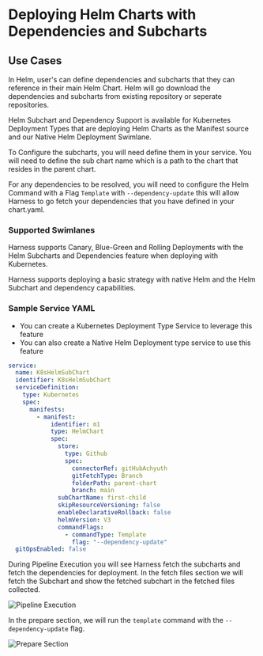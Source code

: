 # Deploying Helm Charts with Dependencies and Subcharts

## Use Cases
In Helm, user's can define dependencies and subcharts that they can reference in their main Helm Chart. Helm will go download the dependencies and subcharts from existing repository or seperate repositories. 

Helm Subchart and Dependency Support is available for Kubernetes Deployment Types that are deploying Helm Charts as the Manifest source and our Native Helm Deployment Swimlane.

To Configure the subcharts, you will need define them in your service. You will need to define the sub chart name which is a path to the chart that resides in the parent chart.

For any dependencies to be resolved, you will need to configure the Helm Command with a Flag `Template` with `--dependency-update` this will allow Harness to go fetch your dependencies that you have defined in your chart.yaml. 

### Supported Swimlanes

Harness supports Canary, Blue-Green and Rolling Deployments with the Helm Subcharts and Dependencies feature when deploying with Kubernetes. 

Harness supports deploying a basic strategy with native Helm and the Helm Subchart and dependency capabilities.


### Sample Service YAML

- You can create a Kubernetes Deployment Type Service to leverage this feature
- You can also create a Native Helm Deployment type service to use this feature



```YAML
service:
  name: K8sHelmSubChart
  identifier: K8sHelmSubChart
  serviceDefinition:
    type: Kubernetes
    spec:
      manifests:
        - manifest:
            identifier: m1
            type: HelmChart
            spec:
              store:
                type: Github
                spec:
                  connectorRef: gitHubAchyuth
                  gitFetchType: Branch
                  folderPath: parent-chart
                  branch: main
              subChartName: first-child
              skipResourceVersioning: false
              enableDeclarativeRollback: false
              helmVersion: V3
              commandFlags:
                - commandType: Template
                  flag: "--dependency-update"
  gitOpsEnabled: false

```


During Pipeline Execution you will see Harness fetch the subcharts and fetch the dependencies for deployment. In the fetch files section we will fetch the Subchart and show the fetched subchart in the fetched files collected.

![Pipeline Execution](https://github.com/thisrohangupta/changelog/blob/86315629686631cc7de7c93aa70bdd9c215ebb39/images/Screenshot%202023-03-07%20at%2011.13.43%20PM.png)


In the prepare section, we will run the `template` command with the `--dependency-update` flag.

![Prepare Section](https://github.com/thisrohangupta/changelog/blob/1008aab8d5ad861d95420a2b6ff472aa824d4219/images/Screenshot%202023-03-07%20at%2011.17.46%20PM.png)



